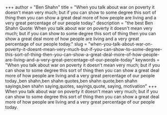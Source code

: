 +++
author = "Ben Shahn"
title = "When you talk about war on poverty it doesn't mean very much; but if you can show to some degree this sort of thing then you can show a great deal more of how people are living and a very great percentage of our people today."
description = "the best Ben Shahn Quote: When you talk about war on poverty it doesn't mean very much; but if you can show to some degree this sort of thing then you can show a great deal more of how people are living and a very great percentage of our people today."
slug = "when-you-talk-about-war-on-poverty-it-doesnt-mean-very-much-but-if-you-can-show-to-some-degree-this-sort-of-thing-then-you-can-show-a-great-deal-more-of-how-people-are-living-and-a-very-great-percentage-of-our-people-today"
keywords = "When you talk about war on poverty it doesn't mean very much; but if you can show to some degree this sort of thing then you can show a great deal more of how people are living and a very great percentage of our people today.,ben shahn,ben shahn quotes,ben shahn quote,ben shahn sayings,ben shahn saying,quotes, sayings,quote, saying, motivation"
+++
When you talk about war on poverty it doesn't mean very much; but if you can show to some degree this sort of thing then you can show a great deal more of how people are living and a very great percentage of our people today.
